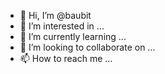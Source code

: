 - 👋 Hi, I’m @baubit
- 👀 I’m interested in ...
- 🌱 I’m currently learning ...
- 💞️ I’m looking to collaborate on ...
- 📫 How to reach me ...

<!---
baubit/baubit is a ✨ special ✨ repository because its `README.md` (this file) appears on your GitHub profile.
You can click the Preview link to take a look at your changes.
--->
